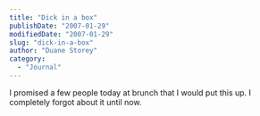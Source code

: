 ```yaml
---
title: "Dick in a box"
publishDate: "2007-01-29"
modifiedDate: "2007-01-29"
slug: "dick-in-a-box"
author: "Duane Storey"
category:
  - "Journal"
---
```


I promised a few people today at brunch that I would put this up. I completely forgot about it until now.